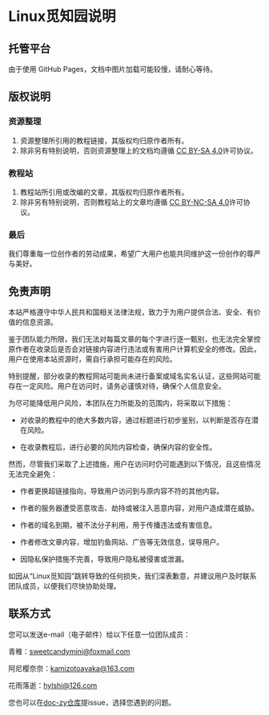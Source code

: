# Linux觅知园说明

## 托管平台
由于使用 GitHub Pages，文档中图片加载可能较慢，请耐心等待。

## 版权说明

### 资源整理

1. 资源整理所引用的教程链接，其版权均归原作者所有。
2. 除非另有特别说明，否则资源整理上的文档均遵循 [CC BY-SA 4.0](https://creativecommons.org/licenses/by-sa/4.0/deed.zh-hans)许可协议。

### 教程站

1. 教程站所引用或改编的文章，其版权均归原作者所有。
2. 除非另有特别说明，否则教程站上的文章均遵循 [CC BY-NC-SA 4.0](https://creativecommons.org/licenses/by-nc-sa/4.0/deed.zh-hans)许可协议。
   
### 最后

我们尊重每一位创作者的劳动成果，希望广大用户也能共同维护这一份创作的尊严与美好。

## 免责声明

本站严格遵守中华人民共和国相关法律法规，致力于为用户提供合法、安全、有价值的信息资源。

鉴于团队能力所限，我们无法对每篇文章的每个字进行逐一甄别，也无法完全掌控原作者在收录后是否会对链接内容进行违法或有害用户计算机安全的修改。因此，用户在使用本站资源时，需自行承担可能存在的风险。

特别提醒，部分收录的教程网站可能尚未进行备案或域名实名认证，这些网站可能存在一定风险。用户在访问时，请务必谨慎对待，确保个人信息安全。

为尽可能降低用户风险，本团队在力所能及的范围内，将采取以下措施：

  + 对收录的教程中的绝大多数内容，通过标题进行初步鉴别，以判断是否存在潜在风险。

  + 在收录教程后，进行必要的风险内容检查，确保内容的安全性。

然而，尽管我们采取了上述措施，用户在访问时仍可能遇到以下情况，且这些情况无法完全避免：

  + 作者更换超链接指向，导致用户访问到与原内容不符的其他内容。

  + 作者的服务器遭受恶意攻击、劫持或被注入恶意内容，对用户造成潜在威胁。

  + 作者的域名到期，被不法分子利用，用于传播违法或有害信息。

  + 作者修改文章内容，增加钓鱼网站、广告等无效信息，误导用户。

  + 因隐私保护措施不完善，导致用户隐私被侵害或泄漏。

如因从“Linux觅知园”跳转导致的任何损失，我们深表歉意，并建议用户及时联系团队成员，以便我们尽快协助处理。

## 联系方式

您可以发送e-mail（电子邮件）给以下任意一位团队成员：

青稚：[sweetcandymini@foxmail.com](mailto:sweetcandymini@foxmail.com)

阿尼樱奈奈：[kamizotoayaka@163.com](mailto:kamizotoayaka@163.com)

花雨落逝：[hylshi@126.com](mailto:hylshi@126.com)

您也可以在[doc-zy仓库](https://github.com/Zen-Harmony/doc-zy/issues)提issue，选择您遇到的问题。
